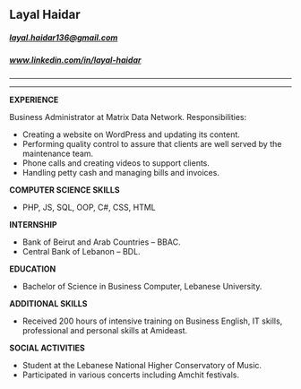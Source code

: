 <!-- What is Markdown?
       - It's a lightweight markup language with a plain text formatting syntax.
       - Can be converted to html/xhtml and other formats.
       - It's main purpose is readability and ease of use.
       - Use .md as a file extension.      -->

<!-- What is used for? 
       - widely used for Readme files on github.
       - Forum and blog posts.
       - Used in any static sized generators.      -->


## Layal Haidar
##### layal.haidar136@gmail.com
##### www.linkedin.com/in/layal-haidar
---
---


**EXPERIENCE**

 Business Administrator at Matrix Data Network. Responsibilities:   
- Creating a website on WordPress and updating its content.
- Performing quality control to assure that clients are well served by the maintenance team.
- Phone calls and creating videos to support clients.
- Handling petty cash and managing bills and invoices.

**COMPUTER SCIENCE SKILLS**
- PHP, JS, SQL, OOP, C#, CSS, HTML

**INTERNSHIP**
- Bank of Beirut and Arab Countries – BBAC.
- Central Bank of Lebanon – BDL.

**EDUCATION**
- Bachelor of Science in Business Computer, Lebanese University.

**ADDITIONAL SKILLS**
- Received 200 hours of intensive training on Business English, IT skills, professional and personal skills at Amideast.

**SOCIAL ACTIVITIES**
- Student at the Lebanese National Higher Conservatory of Music.
- Participated in various concerts including Amchit festivals.




